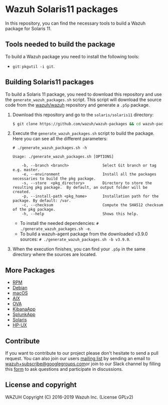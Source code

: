 Wazuh Solaris11 packages
==================

In this repository, you can find the necessary tools to build a Wazuh package for Solaris 11.

## Tools needed to build the package

To build a Wazuh package you need to install the following tools:
  - `git`: `pkgutil -i git`.

## Building Solaris11 packages

To build a Solaris 11 package, you need to download this repository and use the `generate_wazuh_packages.sh` script. This script will download the source code from the [wazuh/wazuh](https://github.com/wazuh/wazuh) repository and generate a `.p5p` package.

1. Download this repository and go to the `solaris/solaris11` directory:
    ```bash
    $ git clone https://github.com/wazuh/wazuh-packages && cd wazuh-packages/solaris/solaris11
    ```

2. Execute the `generate_wazuh_packages.sh` script to build the package. Here you can see all the different parameters:
    ```shellsession
    # ./generate_wazuh_packages.sh -h

    Usage: ./generate_wazuh_packages.sh [OPTIONS]

        -b, --branch <branch>               Select Git branch or tag e.g. master.
        -e, --environment                   Install all the packages necessaries to build the pkg package.
        -s, --store  <pkg_directory>        Directory to store the resulting pkg package.  By default, an output folder will be created.
        -p, --install-path <pkg_home>       Installation path for the package. By default: /var.
        -c, --checksum                      Compute the SHA512 checksum of the pkg package.
        -h, --help                          Shows this help.
    ```

    * To install the needed dependencies:
        `# ./generate_wazuh_packages.sh -e`.
    * To build a wazuh-agent package from the downloaded v3.9.0 sources:
        `# ./generate_wazuh_packages.sh -b v3.9.0`.

3. When the execution finishes, you can find your `.p5p` in the same directory where the sources are located.

## More Packages

- [RPM](/rpms/README.md)
- [Debian](/debs/README.md)
- [macOS](/macos/README.md)
- [AIX](/aix/README.md)
- [OVA](/ova/README.md)
- [KibanaApp](/wazuhapp/README.md)
- [SplunkApp](/splunkapp/README.md)
- [Solaris](/solaris/README.md)
- [HP-UX](/hpux/README.md)

## Contribute

If you want to contribute to our project please don't hesitate to send a pull request. You can also join our users [mailing list](https://groups.google.com/d/forum/wazuh) by sending an email to [wazuh+subscribe@googlegroups.com](mailto:wazuh+subscribe@googlegroups.com)or join to our Slack channel by filling this [form](https://wazuh.com/community/join-us-on-slack/) to ask questions and participate in discussions.

## License and copyright

WAZUH
Copyright (C) 2016-2019 Wazuh Inc.  (License GPLv2)